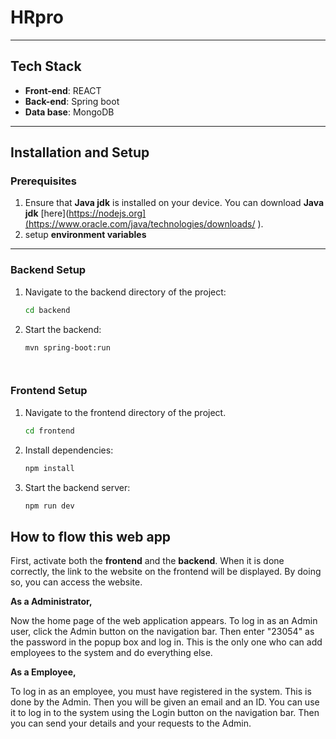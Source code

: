 # HRpro

---

## Tech Stack

- **Front-end**: REACT
- **Back-end**: Spring boot
- **Data base**: MongoDB

---

## Installation and Setup

### Prerequisites

1. Ensure that **Java jdk** is installed on your device. You can download **Java jdk** [here](https://nodejs.org](https://www.oracle.com/java/technologies/downloads/ ).
2. setup **environment variables**

---

### Backend Setup

1. Navigate to the backend directory of the project:  
   ```bash
   cd backend

2. Start the backend:  
   ```bash
   mvn spring-boot:run




### Frontend Setup

1. Navigate to the frontend directory of the project.  
   ```bash
   cd frontend

2. Install dependencies:  
   ```bash
   npm install

3. Start the backend server:  
   ```bash
   npm run dev

## How to flow this web app


First, activate both the **frontend** and the **backend**. When it is done correctly, the link to the website on the frontend will be displayed. By doing so, you can access the website.

**As a Administrator,**

Now the home page of the web application appears. To log in as an Admin user, click the Admin button on the navigation bar. Then enter "23054" as the password in the popup box and log in. This is the only one who can add employees to the system and do everything else.

**As a Employee,**

To log in as an employee, you must have registered in the system. This is done by the Admin. Then you will be given an email and an ID. You can use it to log in to the system using the Login button on the navigation bar. Then you can send your details and your requests to the Admin.
